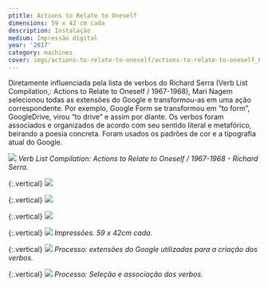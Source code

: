 ```yaml
---
ptitle: Actions to Relate to Oneself
dimensions: 59 x 42 cm cada
description: Instalação
medium: Impressão digital
year: '2017'
category: machines
cover: imgs/actions-to-relate-to-oneself/actions-to-relate-to-oneself_00.webp
---
```

Diretamente influenciada pela lista de verbos do Richard Serra (Verb List Compilation,: Actions to Relate to Oneself / 1967-1968), Mari Nagem selecionou todas as extensões do Google e transformou-as em uma ação correspondente. Por exemplo, Google Form se transformou em “to form”, GoogleDrive, virou “to drive” e assim por diante. Os verbos foram associados e organizados de acordo com seu sentido literal e metafórico, beirando a poesia concreta. Foram usados os padrões de cor e a tipografia atual do Google.

![]({{site.baseurl}}/imgs/actions-to-relate-to-oneself/serra_actions_moma.webp)
_Verb List Compilation: Actions to Relate to Oneself / 1967-1968 - Richard Serra._

{:.vertical}
![]({{site.baseurl}}/imgs/actions-to-relate-to-oneself/actions-to-relate-to-oneself_01-azul.webp)

{:.vertical}
![]({{site.baseurl}}/imgs/actions-to-relate-to-oneself/actions-to-relate-to-oneself_02-vermelho.webp)

{:.vertical}
![]({{site.baseurl}}/imgs/actions-to-relate-to-oneself/actions-to-relate-to-oneself_03-amarelo.webp)

{:.vertical}
![]({{site.baseurl}}/imgs/actions-to-relate-to-oneself/actions-to-relate-to-oneself_04-verde.webp)
_Impressões. 59 x 42cm cada._

{:.vertical}
![]({{site.baseurl}}/imgs/actions-to-relate-to-oneself/actions-to-relate-to-oneself_5948.webp)
_Processo: extensões do Google utilizadas para a criação dos verbos._

{:.vertical}
![]({{site.baseurl}}/imgs/actions-to-relate-to-oneself/actions-to-relate-to-oneself_5953.webp)
_Processo: Seleção e associação dos verbos._

